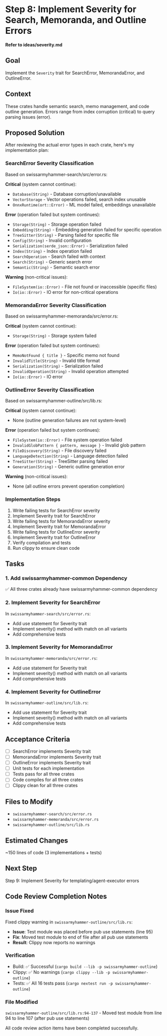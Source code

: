 # Step 8: Implement Severity for Search, Memoranda, and Outline Errors

**Refer to ideas/severity.md**

## Goal

Implement the `Severity` trait for SearchError, MemorandaError, and OutlineError.

## Context

These crates handle semantic search, memo management, and code outline generation. Errors range from index corruption (critical) to query parsing issues (error).

## Proposed Solution

After reviewing the actual error types in each crate, here's my implementation plan:

### SearchError Severity Classification

Based on swissarmyhammer-search/src/error.rs:

**Critical** (system cannot continue):
- `Database(String)` - Database corruption/unavailable
- `VectorStorage` - Vector operations failed, search index unusable
- `OnnxRuntime(ort::Error)` - ML model failed, embeddings unavailable

**Error** (operation failed but system continues):
- `Storage(String)` - Storage operation failed
- `Embedding(String)` - Embedding generation failed for specific operation
- `TreeSitter(String)` - Parsing failed for specific file
- `Config(String)` - Invalid configuration
- `Serialization(serde_json::Error)` - Serialization failed
- `Index(String)` - Index operation failed
- `SearchOperation` - Search failed with context
- `Search(String)` - Generic search error
- `Semantic(String)` - Semantic search error

**Warning** (non-critical issues):
- `FileSystem(io::Error)` - File not found or inaccessible (specific files)
- `Io(io::Error)` - IO error for non-critical operations

### MemorandaError Severity Classification

Based on swissarmyhammer-memoranda/src/error.rs:

**Critical** (system cannot continue):
- `Storage(String)` - Storage system failed

**Error** (operation failed but system continues):
- `MemoNotFound { title }` - Specific memo not found
- `InvalidTitle(String)` - Invalid title format
- `Serialization(String)` - Serialization failed
- `InvalidOperation(String)` - Invalid operation attempted
- `Io(io::Error)` - IO error

### OutlineError Severity Classification

Based on swissarmyhammer-outline/src/lib.rs:

**Critical** (system cannot continue):
- None (outline generation failures are not system-level)

**Error** (operation failed but system continues):
- `FileSystem(io::Error)` - File system operation failed
- `InvalidGlobPattern { pattern, message }` - Invalid glob pattern
- `FileDiscovery(String)` - File discovery failed
- `LanguageDetection(String)` - Language detection failed
- `TreeSitter(String)` - TreeSitter parsing failed
- `Generation(String)` - Generic outline generation error

**Warning** (non-critical issues):
- None (all outline errors prevent operation completion)

### Implementation Steps

1. Write failing tests for SearchError severity
2. Implement Severity trait for SearchError
3. Write failing tests for MemorandaError severity
4. Implement Severity trait for MemorandaError
5. Write failing tests for OutlineError severity
6. Implement Severity trait for OutlineError
7. Verify compilation and tests
8. Run clippy to ensure clean code

## Tasks

### 1. Add swissarmyhammer-common Dependency

✅ All three crates already have swissarmyhammer-common dependency

### 2. Implement Severity for SearchError

In `swissarmyhammer-search/src/error.rs`:
- Add use statement for Severity trait
- Implement severity() method with match on all variants
- Add comprehensive tests

### 3. Implement Severity for MemorandaError

In `swissarmyhammer-memoranda/src/error.rs`:
- Add use statement for Severity trait
- Implement severity() method with match on all variants
- Add comprehensive tests

### 4. Implement Severity for OutlineError

In `swissarmyhammer-outline/src/lib.rs`:
- Add use statement for Severity trait
- Implement severity() method with match on all variants
- Add comprehensive tests

## Acceptance Criteria

- [ ] SearchError implements Severity trait
- [ ] MemorandaError implements Severity trait
- [ ] OutlineError implements Severity trait
- [ ] Unit tests for each implementation
- [ ] Tests pass for all three crates
- [ ] Code compiles for all three crates
- [ ] Clippy clean for all three crates

## Files to Modify

- `swissarmyhammer-search/src/error.rs`
- `swissarmyhammer-memoranda/src/error.rs`
- `swissarmyhammer-outline/src/lib.rs`

## Estimated Changes

~150 lines of code (3 implementations + tests)

## Next Step

Step 9: Implement Severity for templating/agent-executor errors



## Code Review Completion Notes

### Issue Fixed

Fixed clippy warning in `swissarmyhammer-outline/src/lib.rs`:
- **Issue**: Test module was placed before pub use statements (line 95)
- **Fix**: Moved test module to end of file after all pub use statements
- **Result**: Clippy now reports no warnings

### Verification

- Build: ✅ Successful (`cargo build --lib -p swissarmyhammer-outline`)
- Clippy: ✅ No warnings (`cargo clippy --lib -p swissarmyhammer-outline`)
- Tests: ✅ All 16 tests pass (`cargo nextest run -p swissarmyhammer-outline`)

### File Modified

`swissarmyhammer-outline/src/lib.rs:94-137` - Moved test module from line 94 to line 107 (after pub use statements)

All code review action items have been completed successfully.
